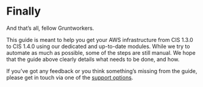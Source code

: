 # Finally

And that’s all, fellow Gruntworkers.

This guide is meant to help you get your AWS infrastructure from CIS 1.3.0 to CIS 1.4.0 using our dedicated and up-to-date modules. While we try to automate as much as possible, some of the steps are still manual. We hope that the guide above clearly details what needs to be done, and how.

If you’ve got any feedback or you think something’s missing from the guide, please get in touch via one of the [support options](/support).


<!-- ##DOCS-SOURCER-START
{"sourcePlugin":"local-copier","hash":"0467d5d25c74d981f3263fbe92df4204"}
##DOCS-SOURCER-END -->
